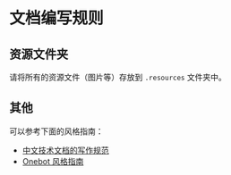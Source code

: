 # 文档编写规则

## 资源文件夹

请将所有的资源文件（图片等）存放到 `.resources` 文件夹中。

## 其他

可以参考下面的风格指南：

- [中文技术文档的写作规范](https://github.com/ruanyf/document-style-guide)
- [Onebot 风格指南](https://github.com/ruanyf/document-style-guide)
